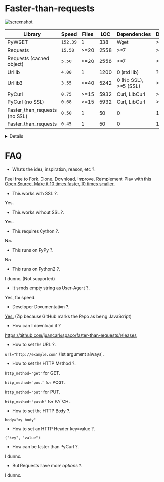 # Faster-than-requests

[![screenshot](https://source.unsplash.com/eH_ftJYhaTY/800x402)](https://youtu.be/QiKwnlyhKrk?t=5)

| Library                       | Speed    | Files | LOC  | Dependencies          | Developers |
|-------------------------------|----------|-------|------|-----------------------|------------|
| PyWGET                        | `152.39` | 1     | 338  | Wget                  | >=17       |
| Requests                      | `15.58`  | >=20  | 2558 | >=7                   | >=527      |
| Requests (cached object)      |  `5.50`  | >=20  | 2558 | >=7                   | >=527      |
| Urllib                        |  `4.00`  | 1     | 1200 | 0 (std lib)           | ???        |
| Urllib3                       |  `3.55`  | >=40  | 5242 | 0 (No SSL), >=5 (SSL) | >=188      |
| PyCurl                        |  `0.75`  | >=15  | 5932 | Curl, LibCurl         | >=50       |
| PyCurl (no SSL)               |  `0.68`  | >=15  | 5932 | Curl, LibCurl         | >=50       |
| Faster_than_requests (no SSL) |  `0.50`  | 1     | 50   | 0                     | 1          |
| Faster_than_requests          |  `0.45`  | 1     | 50   | 0                     | 1          |

<details>

- Lines Of Code counted using [CLOC](https://github.com/AlDanial/cloc).
- Direct dependencies of the package when ready to run.
- Benchmarks run on Docker from Dockerfile on this repo.
- Developers counted from the Contributors list of Git.
- Stats as of year 2018.

</details>


# FAQ

- Whats the idea, inspiration, reason, etc ?.

[Feel free to Fork, Clone, Download, Improve, Reimplement, Play with this Open Source. Make it 10 times faster, 10 times smaller.](http://tonsky.me/blog/disenchantment)

- This works with SSL ?.

Yes.

- This works without SSL ?.

Yes.

- This requires Cython ?.

No.

- This runs on PyPy ?.

No.

- This runs on Python2 ?.

I dunno. (Not supported)

- It sends empty string as User-Agent ?.

Yes, for speed.

- Developer Documentation ?.

[Yes.](https://github.com/juancarlospaco/faster-than-requests/raw/master/faster_than_requests_DOCS.zip)
(Zip because GitHub marks the Repo as being JavaScript)

- How can I download it ?.

https://github.com/juancarlospaco/faster-than-requests/releases

- How to set the URL ?.

`url="http://example.com"` (1st argument always).

- How to set the HTTP Method ?.

`http_method="get"` for GET.

`http_method="post"` for POST.

`http_method="put"` for PUT.

`http_method="patch"` for PATCH.

- How to set the HTTP Body ?.

`body="my body"`

- How to set an HTTP Header key=value ?.

`("key", "value")`

- How can be faster than PyCurl ?.

I dunno.

- But Requests have more *options* ?.

I dunno.

